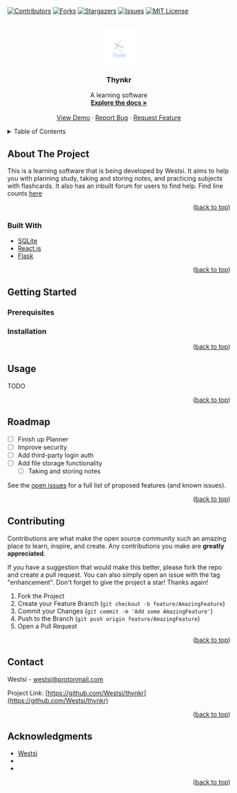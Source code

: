 <div id="top"></div>
<!--
*** Thanks for checking out the Best-README-Template. If you have a suggestion
*** that would make this better, please fork the repo and create a pull request
*** or simply open an issue with the tag "enhancement".
*** Don't forget to give the project a star!
*** Thanks again! Now go create something AMAZING! :D
-->



<!-- PROJECT SHIELDS -->
<!--
*** I'm using markdown "reference style" links for readability.
*** Reference links are enclosed in brackets [ ] instead of parentheses ( ).
*** See the bottom of this document for the declaration of the reference variables
*** for contributors-url, forks-url, etc. This is an optional, concise syntax you may use.
*** https://www.markdownguide.org/basic-syntax/#reference-style-links
-->
[![Contributors][contributors-shield]][contributors-url]
[![Forks][forks-shield]][forks-url]
[![Stargazers][stars-shield]][stars-url]
[![Issues][issues-shield]][issues-url]
[![MIT License][license-shield]][license-url]



<!-- PROJECT LOGO -->
<br />
<div align="center">
  <a href="https://github.com/Westsi/thynkr">
    <img src="frontend/web/js/public/logo.png" alt="Logo" width="80" height="80">
  </a>

<h3 align="center">Thynkr</h3>

  <p align="center">
    A learning software
    <br />
    <a href="https://github.com/Westsi/thynkr"><strong>Explore the docs »</strong></a>
    <br />
    <br />
    <a href="https://github.com/Westsi/thynkr">View Demo</a>
    ·
    <a href="https://github.com/Westsi/thynkr/issues">Report Bug</a>
    ·
    <a href="https://github.com/Westsi/thynkr/issues">Request Feature</a>
  </p>
</div>



<!-- TABLE OF CONTENTS -->
<details>
  <summary>Table of Contents</summary>
  <ol>
    <li>
      <a href="#about-the-project">About The Project</a>
      <ul>
        <li><a href="#built-with">Built With</a></li>
      </ul>
    </li>
    <li>
      <a href="#getting-started">Getting Started</a>
      <ul>
        <li><a href="#prerequisites">Prerequisites</a></li>
        <li><a href="#installation">Installation</a></li>
      </ul>
    </li>
    <li><a href="#usage">Usage</a></li>
    <li><a href="#roadmap">Roadmap</a></li>
    <li><a href="#contributing">Contributing</a></li>
    <li><a href="#contact">Contact</a></li>
    <li><a href="#acknowledgments">Acknowledgments</a></li>
  </ol>
</details>



<!-- ABOUT THE PROJECT -->
## About The Project

This is a learning software that is being developed by Westsi. It aims to help you with planning study, taking and storing notes, and practicing subjects with flashcards. It also has an inbuilt forum for users to find help.
Find line counts [here](https://line-count.herokuapp.com/westsi/thynkr)

<p align="right">(<a href="#top">back to top</a>)</p>



### Built With

* [SQLite](https://sqlite.org/)
* [React.js](https://reactjs.org/)
* [Flask](https://flask.palletsprojects.com)

<p align="right">(<a href="#top">back to top</a>)</p>



<!-- GETTING STARTED -->
## Getting Started



### Prerequisites


### Installation


<p align="right">(<a href="#top">back to top</a>)</p>



<!-- USAGE EXAMPLES -->
## Usage

TODO

<p align="right">(<a href="#top">back to top</a>)</p>



<!-- ROADMAP -->
## Roadmap

- [ ] Finish up Planner
- [ ] Improve security
- [ ] Add third-party login auth
- [ ] Add file storage functionality
    - [ ] Taking and storing notes

See the [open issues](https://github.com/Westsi/thynkr/issues) for a full list of proposed features (and known issues).

<p align="right">(<a href="#top">back to top</a>)</p>



<!-- CONTRIBUTING -->
## Contributing

Contributions are what make the open source community such an amazing place to learn, inspire, and create. Any contributions you make are **greatly appreciated**.

If you have a suggestion that would make this better, please fork the repo and create a pull request. You can also simply open an issue with the tag "enhancement".
Don't forget to give the project a star! Thanks again!

1. Fork the Project
2. Create your Feature Branch (`git checkout -b feature/AmazingFeature`)
3. Commit your Changes (`git commit -m 'Add some AmazingFeature'`)
4. Push to the Branch (`git push origin feature/AmazingFeature`)
5. Open a Pull Request

<p align="right">(<a href="#top">back to top</a>)</p>





<!-- CONTACT -->
## Contact

Westsi - westsi@protonmail.com

Project Link: [https://github.com/Westsi/thynkr](https://github.com/Westsi/thynkr)

<p align="right">(<a href="#top">back to top</a>)</p>



<!-- ACKNOWLEDGMENTS -->
## Acknowledgments

* [Westsi](https://github.com/Westsi)
* []()
* []()

<p align="right">(<a href="#top">back to top</a>)</p>



<!-- MARKDOWN LINKS & IMAGES -->
<!-- https://www.markdownguide.org/basic-syntax/#reference-style-links -->
[contributors-shield]: https://img.shields.io/github/contributors/Westsi/thynkr.svg?style=for-the-badge
[contributors-url]: https://github.com/Westsi/thynkr/graphs/contributors
[forks-shield]: https://img.shields.io/github/forks/Westsi/thynkr.svg?style=for-the-badge
[forks-url]: https://github.com/Westsi/thynkr/network/members
[stars-shield]: https://img.shields.io/github/stars/Westsi/thynkr.svg?style=for-the-badge
[stars-url]: https://github.com/Westsi/thynkr/stargazers
[issues-shield]: https://img.shields.io/github/issues/Westsi/thynkr.svg?style=for-the-badge
[issues-url]: https://github.com/Westsi/thynkr/issues
[license-shield]: https://img.shields.io/github/license/Westsi/thynkr.svg?style=for-the-badge
[license-url]: https://github.com/Westsi/thynkr/blob/master/LICENSE.txt

